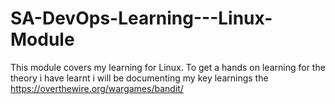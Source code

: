 # SA-DevOps-Learning---Linux-Module

This module covers my learning for Linux. To get a hands on learning for the theory i have learnt i will be documenting my key learnings  the https://overthewire.org/wargames/bandit/
